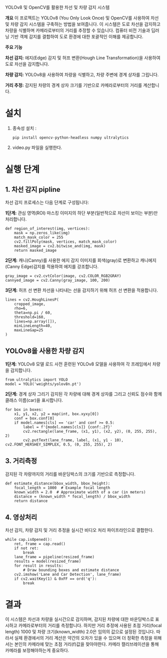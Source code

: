YOLOv8 및 OpenCV를 활용한 차선 및 차량 감지 시스템

**개요**
이 프로젝트는 YOLOv8 (You Only Look Once) 및 OpenCV를 사용하여 차선 및 차량 감지 시스템을 구축하는 방법을 보여줍니다. 이 시스템은 도로 차선을 감지하고 차량을 식별하며 카메라로부터의 거리를 추정할 수 있습니다. 컴퓨터 비전 기술과 딥러닝 기반 객체 감지를 결합하여 도로 환경에 대한 포괄적인 이해를 제공합니다.

**주요 기능**

**차선 감지:** 에지(Edge) 감지 및 허프 변환(Hough Line Transformation)을 사용하여 도로 차선을 감지합니다.

**차량 감지:** YOLOv8을 사용하여 차량을 식별하고, 차량 주변에 경계 상자를 그립니다.

**거리 추정:** 감지된 차량의 경계 상자 크기를 기반으로 카메라로부터의 거리를 계산합니다.

# 설치

1. 종속성 설치 :
   ```
   pip install opencv-python-headless numpy ultralytics
   ```
   
2. video.py 파일을 실행한다.
   
# 실행 단계
## 1. 차선 감지 pipline
차선 감지 프로세스는 다음 단계로 구성됩니다:

**1단계:** 관심 영역(ROI) 마스킹
이미지의 하단 부분(일반적으로 차선이 보이는 부분)만 처리합니다.
```
def region_of_interest(img, vertices):
    mask = np.zeros_like(img)
    match_mask_color = 255
    cv2.fillPoly(mask, vertices, match_mask_color)
    masked_image = cv2.bitwise_and(img, mask)
    return masked_image
```

**2단계:** 캐니(Canny)를 사용한 에지 감지
이미지를 회색(gray)로 변환하고 캐니에지(Canny Edge)감지를 적용하여 에지를 강조합니다.
```
gray_image = cv2.cvtColor(image, cv2.COLOR_RGB2GRAY)
cannyed_image = cv2.Canny(gray_image, 100, 200)
```

**3단계:** 허프 선 변환
차선을 나타내는 선을 감지하기 위해 허프 선 변환을 적용합니다.
```
lines = cv2.HoughLinesP(
    cropped_image,
    rho=6,
    theta=np.pi / 60,
    threshold=160,
    lines=np.array([]),
    minLineLength=40,
    maxLineGap=25
)
```
## YOLOv8을 사용한 차량 감지

**1단계:** YOLOv8 모델 로드
사전 훈련된 YOLOv8 모델을 사용하여 각 프레임에서 차량을 감지합니다.
```
from ultralytics import YOLO
model = YOLO('weights/yolov8n.pt')
```

**2단계:** 경계 상자 그리기
감지된 각 차량에 대해 경계 상자를 그리고 신뢰도 점수와 함께 클래스 이름(car)을 표시합니다.
```
for box in boxes:
    x1, y1, x2, y2 = map(int, box.xyxy[0])
    conf = box.conf[0]
    if model.names[cls] == 'car' and conf >= 0.5:
        label = f'{model.names[cls]} {conf:.2f}'
        cv2.rectangle(lane_frame, (x1, y1), (x2, y2), (0, 255, 255), 2)
        cv2.putText(lane_frame, label, (x1, y1 - 10), cv2.FONT_HERSHEY_SIMPLEX, 0.5, (0, 255, 255), 2)
```

## 3. 거리측정
감지된 각 차량까지의 거리를 바운딩박스의 크기를 기반으로 측정합니다.
```
def estimate_distance(bbox_width, bbox_height):
    focal_length = 1000  # Example focal length
    known_width = 2.0  # Approximate width of a car (in meters)
    distance = (known_width * focal_length) / bbox_width
    return distance
```

## 4. 영상처리 
차선 감지, 차량 감지 및 거리 추정을 실시간 비디오 처리 파이프라인으로 결합한다.
```
while cap.isOpened():
    ret, frame = cap.read()
    if not ret:
        break
    lane_frame = pipeline(resized_frame)
    results = model(resized_frame)
    for result in results:
        # Draw bounding boxes and estimate distance
    cv2.imshow('Lane and Car Detection', lane_frame)
    if cv2.waitKey(1) & 0xFF == ord('q'):
        break
```

# 결과
이 시스템은 차선과 차량을 실시간으로 감지하며, 감지된 차량에 대한 바운딩박스로 표시하고 카메라로부터의 거리를 측정합니다. 
하지만 거리 추정에 사용된 초점 거리(focal length) 1000 및 차량 크기(known_width) 2.0은 임의의 값으로 설정된 것입니다. 따라서 실제 환경에서의 거리 계산은 약간의 오차가 있을 수 있으며 더 정확한 측정을 위해서는 본인의 카메라에 맞는 초점 거리(f)값을 찾아야한다.
카메라 캘리브레이션을 통해 카메라를 보정해야하는게 중요하다.
